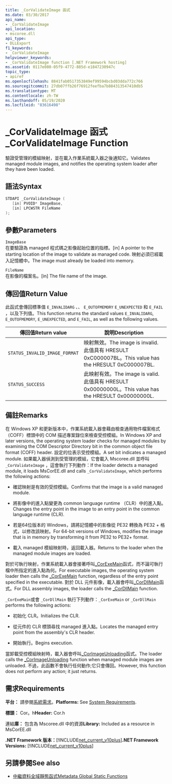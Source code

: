 ```yaml
---
title: _CorValidateImage 函式
ms.date: 03/30/2017
api_name:
- _CorValidateImage
api_location:
- mscoree.dll
api_type:
- DLLExport
f1_keywords:
- _CorValidateImage
helpviewer_keywords:
- _CorValidateImage function [.NET Framework hosting]
ms.assetid: 0117e080-05f9-4772-885d-e1847230947c
topic_type:
- apiref
ms.openlocfilehash: 8841fab0517353849ef99594bcbd03dda772c766
ms.sourcegitcommit: 27db07ffb26f76912feefba7b884313547410db5
ms.translationtype: MT
ms.contentlocale: zh-TW
ms.lasthandoff: 05/19/2020
ms.locfileid: "83616498"
---
```

# <a name="_corvalidateimage-function"></a><span data-ttu-id="25e23-102">_CorValidateImage 函式</span><span class="sxs-lookup"><span data-stu-id="25e23-102">_CorValidateImage Function</span></span>
<span data-ttu-id="25e23-103">驗證受管理的模組映射，並在載入作業系統載入器之後通知它。</span><span class="sxs-lookup"><span data-stu-id="25e23-103">Validates managed module images, and notifies the operating system loader after they have been loaded.</span></span>  
  
## <a name="syntax"></a><span data-ttu-id="25e23-104">語法</span><span class="sxs-lookup"><span data-stu-id="25e23-104">Syntax</span></span>  
  
```cpp  
STDAPI _CorValidateImage (
   [in] PVOID* ImageBase,  
   [in] LPCWSTR FileName  
);  
```  
  
## <a name="parameters"></a><span data-ttu-id="25e23-105">參數</span><span class="sxs-lookup"><span data-stu-id="25e23-105">Parameters</span></span>  
 `ImageBase`  
 <span data-ttu-id="25e23-106">在要驗證為 managed 程式碼之影像起始位置的指標。</span><span class="sxs-lookup"><span data-stu-id="25e23-106">[in] A pointer to the starting location of the image to validate as managed code.</span></span> <span data-ttu-id="25e23-107">映射必須已經載入記憶體中。</span><span class="sxs-lookup"><span data-stu-id="25e23-107">The image must already be loaded into memory.</span></span>  
  
 `FileName`  
 <span data-ttu-id="25e23-108">在影像的檔案名。</span><span class="sxs-lookup"><span data-stu-id="25e23-108">[in] The file name of the image.</span></span>  
  
## <a name="return-value"></a><span data-ttu-id="25e23-109">傳回值</span><span class="sxs-lookup"><span data-stu-id="25e23-109">Return Value</span></span>  
 <span data-ttu-id="25e23-110">此函式會傳回標準值 `E_INVALIDARG` 、、 `E_OUTOFMEMORY` `E_UNEXPECTED` 和 `E_FAIL` ，以及下列值。</span><span class="sxs-lookup"><span data-stu-id="25e23-110">This function returns the standard values `E_INVALIDARG`, `E_OUTOFMEMORY`, `E_UNEXPECTED`, and `E_FAIL`, as well as the following values.</span></span>  
  
|<span data-ttu-id="25e23-111">傳回值</span><span class="sxs-lookup"><span data-stu-id="25e23-111">Return value</span></span>|<span data-ttu-id="25e23-112">說明</span><span class="sxs-lookup"><span data-stu-id="25e23-112">Description</span></span>|  
|------------------|-----------------|  
|`STATUS_INVALID_IMAGE_FORMAT`|<span data-ttu-id="25e23-113">映射無效。</span><span class="sxs-lookup"><span data-stu-id="25e23-113">The image is invalid.</span></span> <span data-ttu-id="25e23-114">此值具有 HRESULT 0xC000007BL。</span><span class="sxs-lookup"><span data-stu-id="25e23-114">This value has the HRESULT 0xC000007BL.</span></span>|  
|`STATUS_SUCCESS`|<span data-ttu-id="25e23-115">此映射有效。</span><span class="sxs-lookup"><span data-stu-id="25e23-115">The image is valid.</span></span> <span data-ttu-id="25e23-116">此值具有 HRESULT 0x00000000L。</span><span class="sxs-lookup"><span data-stu-id="25e23-116">This value has the HRESULT 0x00000000L.</span></span>|  
  
## <a name="remarks"></a><span data-ttu-id="25e23-117">備註</span><span class="sxs-lookup"><span data-stu-id="25e23-117">Remarks</span></span>  
 <span data-ttu-id="25e23-118">在 Windows XP 和更新版本中，作業系統載入器會藉由檢查通用物件檔案格式（COFF）標頭中的 COM 描述專案錄位來檢查受控模組。</span><span class="sxs-lookup"><span data-stu-id="25e23-118">In Windows XP and later versions, the operating system loader checks for managed modules by examining the COM Descriptor Directory bit in the common object file format (COFF) header.</span></span> <span data-ttu-id="25e23-119">設定的位表示受控模組。</span><span class="sxs-lookup"><span data-stu-id="25e23-119">A set bit indicates a managed module.</span></span> <span data-ttu-id="25e23-120">如果載入器偵測到受管理的模組，它會載入 Mscoree.dll 並呼叫 `_CorValidateImage` ，這會執行下列動作：</span><span class="sxs-lookup"><span data-stu-id="25e23-120">If the loader detects a managed module, it loads MsCorEE.dll and calls `_CorValidateImage`, which performs the following actions:</span></span>  
  
- <span data-ttu-id="25e23-121">確認映射是有效的受控模組。</span><span class="sxs-lookup"><span data-stu-id="25e23-121">Confirms that the image is a valid managed module.</span></span>  
  
- <span data-ttu-id="25e23-122">將影像中的進入點變更為 common language runtime （CLR）中的進入點。</span><span class="sxs-lookup"><span data-stu-id="25e23-122">Changes the entry point in the image to an entry point in the common language runtime (CLR).</span></span>  
  
- <span data-ttu-id="25e23-123">若是64位版本的 Windows，請將記憶體中的影像從 PE32 轉換為 PE32 + 格式，以修改該映射。</span><span class="sxs-lookup"><span data-stu-id="25e23-123">For 64-bit versions of Windows, modifies the image that is in memory by transforming it from PE32 to PE32+ format.</span></span>  
  
- <span data-ttu-id="25e23-124">載入 managed 模組映射時，返回載入器。</span><span class="sxs-lookup"><span data-stu-id="25e23-124">Returns to the loader when the managed module images are loaded.</span></span>  
  
 <span data-ttu-id="25e23-125">對於可執行映射，作業系統載入器會接著呼叫[_CorExeMain](../../../../docs/framework/unmanaged-api/hosting/corexemain-function.md)函式，而不論可執行檔中所指定的進入點為何。</span><span class="sxs-lookup"><span data-stu-id="25e23-125">For executable images, the operating system loader then calls the [_CorExeMain](../../../../docs/framework/unmanaged-api/hosting/corexemain-function.md) function, regardless of the entry point specified in the executable.</span></span> <span data-ttu-id="25e23-126">對於 DLL 元件影像，載入器會呼叫[_CorDllMain](cordllmain-function.md)函式。</span><span class="sxs-lookup"><span data-stu-id="25e23-126">For DLL assembly images, the loader calls the [_CorDllMain](cordllmain-function.md) function.</span></span>  
  
 <span data-ttu-id="25e23-127">`_CorExeMain`或會 `_CorDllMain` 執行下列動作：</span><span class="sxs-lookup"><span data-stu-id="25e23-127">`_CorExeMain` or `_CorDllMain` performs the following actions:</span></span>  
  
- <span data-ttu-id="25e23-128">初始化 CLR。</span><span class="sxs-lookup"><span data-stu-id="25e23-128">Initializes the CLR.</span></span>  
  
- <span data-ttu-id="25e23-129">從元件的 CLR 標頭尋找 managed 進入點。</span><span class="sxs-lookup"><span data-stu-id="25e23-129">Locates the managed entry point from the assembly's CLR header.</span></span>  
  
- <span data-ttu-id="25e23-130">開始執行。</span><span class="sxs-lookup"><span data-stu-id="25e23-130">Begins execution.</span></span>  
  
 <span data-ttu-id="25e23-131">當卸載受控模組映射時，載入器會呼叫[_CorImageUnloading](corimageunloading-function.md)函式。</span><span class="sxs-lookup"><span data-stu-id="25e23-131">The loader calls the [_CorImageUnloading](corimageunloading-function.md) function when managed module images are unloaded.</span></span> <span data-ttu-id="25e23-132">不過，此函數不會執行任何動作;它只會傳回。</span><span class="sxs-lookup"><span data-stu-id="25e23-132">However, this function does not perform any action; it just returns.</span></span>  
  
## <a name="requirements"></a><span data-ttu-id="25e23-133">需求</span><span class="sxs-lookup"><span data-stu-id="25e23-133">Requirements</span></span>  
 <span data-ttu-id="25e23-134">**平台：** 請參閱[系統需求](../../get-started/system-requirements.md)。</span><span class="sxs-lookup"><span data-stu-id="25e23-134">**Platforms:** See [System Requirements](../../get-started/system-requirements.md).</span></span>  
  
 <span data-ttu-id="25e23-135">**標頭：** Cor。h</span><span class="sxs-lookup"><span data-stu-id="25e23-135">**Header:** Cor.h</span></span>  
  
 <span data-ttu-id="25e23-136">連結**庫：** 包含為 Mscoree.dll 中的資源</span><span class="sxs-lookup"><span data-stu-id="25e23-136">**Library:** Included as a resource in MsCorEE.dll</span></span>  
  
 <span data-ttu-id="25e23-137">**.NET Framework 版本：**[!INCLUDE[net_current_v10plus](../../../../includes/net-current-v10plus-md.md)]</span><span class="sxs-lookup"><span data-stu-id="25e23-137">**.NET Framework Versions:** [!INCLUDE[net_current_v10plus](../../../../includes/net-current-v10plus-md.md)]</span></span>  
  
## <a name="see-also"></a><span data-ttu-id="25e23-138">另請參閱</span><span class="sxs-lookup"><span data-stu-id="25e23-138">See also</span></span>

- [<span data-ttu-id="25e23-139">中繼資料全域靜態函式</span><span class="sxs-lookup"><span data-stu-id="25e23-139">Metadata Global Static Functions</span></span>](../metadata/metadata-global-static-functions.md)
